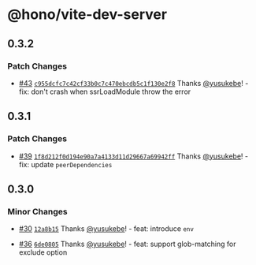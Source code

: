 # @hono/vite-dev-server

## 0.3.2

### Patch Changes

- [#43](https://github.com/honojs/vite-plugins/pull/43) [`c955dcfc7c42cf33b0c7c470ebcdb5c1f130e2f8`](https://github.com/honojs/vite-plugins/commit/c955dcfc7c42cf33b0c7c470ebcdb5c1f130e2f8) Thanks [@yusukebe](https://github.com/yusukebe)! - fix: don't crash when ssrLoadModule throw the error

## 0.3.1

### Patch Changes

- [#39](https://github.com/honojs/vite-plugins/pull/39) [`1f8d212f0d194e90a7a4133d11d29667a69942ff`](https://github.com/honojs/vite-plugins/commit/1f8d212f0d194e90a7a4133d11d29667a69942ff) Thanks [@yusukebe](https://github.com/yusukebe)! - fix: update `peerDependencies`

## 0.3.0

### Minor Changes

- [#30](https://github.com/honojs/vite-plugins/pull/30) [`12a8b15`](https://github.com/honojs/vite-plugins/commit/12a8b15f9d7347d622342e8dd0466ed1f56b0e4d) Thanks [@yusukebe](https://github.com/yusukebe)! - feat: introduce `env`

- [#36](https://github.com/honojs/vite-plugins/pull/36) [`6de0805`](https://github.com/honojs/vite-plugins/commit/6de08051e79f3b3dbebb7943dcb401ef47875b67) Thanks [@yusukebe](https://github.com/yusukebe)! - feat: support glob-matching for exclude option
